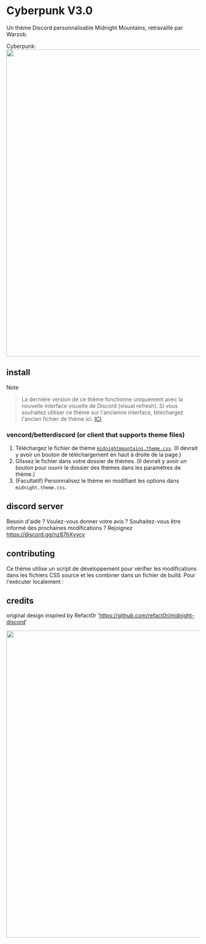 
# Cyberpunk V3.0

Un thème Discord personnalisable Midnight Mountains, retravaillé par Warzob.


Cyberpunk:
<img width=800 src="https://github.com/Warzob/MidnightFlavor/blob/main/SRC/Cyberpunk.png?raw=true">

## install

> [!NOTE]  

>La dernière version de ce thème fonctionne uniquement avec la nouvelle interface visuelle de Discord (visual refresh). Si vous souhaitez utiliser ce thème sur l'ancienne interface, téléchargez l'ancien fichier de thème ici.
> [ICI](https://github.com/refact0r/midnight-discord/blob/master/archive/midnight.theme.css).

### vencord/betterdiscord (or client that supports theme files)

1. Téléchargez le fichier de thème [`midnightmountains.theme.css`](https://github.com/Warzob/MidnightFlavor/blob/main/themes/midnight-mountain.theme.css). (Il devrait y avoir un bouton de téléchargement en haut à droite de la page.)
2. Glissez le fichier dans votre dossier de thèmes. (Il devrait y avoir un bouton pour ouvrir le dossier des thèmes dans les paramètres de thème.)
3. (Facultatif) Personnalisez le thème en modifiant les options dans `midnight.theme.css`.


## discord server

Besoin d'aide ? Voulez-vous donner votre avis ? Souhaitez-vous être informé des prochaines modifications ? Rejoignez <https://discord.gg/nz87hXyvcy>

## contributing

Ce thème utilise un script de développement pour vérifier les modifications dans les fichiers CSS source et les combiner dans un fichier de build. Pour l'exécuter localement :

## credits

original design inspired by  Refact0r '<https://github.com/refact0r/midnight-discord>' 

<img width=800 src="https://github.com/refact0r/midnight-discord/raw/master/assets/screenshot1.png">
